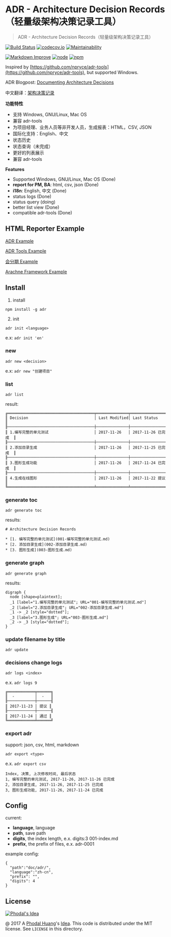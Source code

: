ADR - Architecture Decision Records（轻量级架构决策记录工具）
===

> ADR - Architecture Decision Records（轻量级架构决策记录工具）

[![Build Status](https://travis-ci.org/phodal/adr.svg?branch=master)](https://travis-ci.org/phodal/adr) [![codecov.io](https://codecov.io/github/phodal/adr/coverage.svg?branch=master)](https://codecov.io/github/phodal/adr?branch=master)  [![Maintainability](https://api.codeclimate.com/v1/badges/5cd05f9857e0a2031ba1/maintainability)](https://codeclimate.com/github/phodal/adr/maintainability) 

[![Markdown Improve](https://img.shields.io/badge/markdown--improve-Phodal-blue.svg)](https://github.com/phodal/markdown-improve) [![node](https://img.shields.io/node/v/adr.svg)](https://www.npmjs.com/package/adr) [![npm](https://img.shields.io/npm/v/adr.svg)]()

Inspired by [https://github.com/npryce/adr-tools](https://github.com/npryce/adr-tools), but supported Windows.

ADR Blogpost: [Documenting Architecture Decisions](http://thinkrelevance.com/blog/2011/11/15/documenting-architecture-decisions)

中文翻译：[架构决策记录](https://www.phodal.com/blog/documenting-architecture-decisions/)

**功能特性**

 - 支持 Windows, GNU/Linux, Mac OS
 - 兼容 adr-tools
 - 为项目经理、业务人员等非开发人员，生成报表：HTML，CSV, JSON
 - 国际化支持：English、中文
 - 状态历史
 - 状态查询（未完成）
 - 更好的列表展示
 - 兼容 adr-tools

**Features**

 - Supported Windows, GNU/Linux, Mac OS (Done)
 - **report for PM, BA**: html, csv, json (Done)
 - **i18n**: English, 中文 (Done)
 - status logs (Done)
 - status query (doing)
 - better list view (Done)
 - compatible adr-tools (Done)

HTML Reporter Example
---
 
[ADR Example](https://phodal.github.io/adr/examples/export-1.html)

[ADR Tools Example](https://phodal.github.io/adr/examples/export-3.html)

[会分期 Example](https://phodal.github.io/adr/examples/export-2.html)

[Arachne Framework Example](https://phodal.github.io/adr/examples/export-4.html)

Install
---

1. install

```
npm install -g adr
```

2. init

```
adr init <language>
```

e.x: ``adr init 'en'``

### new

```
adr new <decision>
```

e.x: ``adr new "创建项目"``

### list

```
adr list
```

result:

```
╔══════════════════════════════════════╤══════════════╤═══════════════════╗
║ Decision                             │ Last Modified│ Last Status       ║
╟──────────────────────────────────────┼──────────────┼───────────────────╢
║ 1.编写完整的单元测试                    │ 2017-11-26   │ 2017-11-26 已完成  ║
╟──────────────────────────────────────┼──────────────┼───────────────────╢
║ 2.添加目录生成                         │ 2017-11-26   │ 2017-11-25 已完成  ║
╟──────────────────────────────────────┼──────────────┼───────────────────╢
║ 3.图形生成功能                         │ 2017-11-26   │ 2017-11-24 已完成  ║
╟──────────────────────────────────────┼──────────────┼───────────────────╢
║ 4.生成在线图形                         │ 2017-11-26   │ 2017-11-22 提议    ║
╚══════════════════════════════════════╧══════════════╧═══════════════════╝
```

### generate toc

```
adr generate toc
```

results:

```
# Architecture Decision Records

* [1. 编写完整的单元测试](001-编写完整的单元测试.md)
* [2. 添加目录生成](002-添加目录生成.md)
* [3. 图形生成](003-图形生成.md)
```

### generate graph

```
adr generate graph
```

results:

```
digraph {
  node [shape=plaintext];
  _1 [label="1.编写完整的单元测试"; URL="001-编写完整的单元测试.md"]
  _2 [label="2.添加目录生成"; URL="002-添加目录生成.md"]
  _1 -> _2 [style="dotted"];
  _3 [label="3.图形生成"; URL="003-图形生成.md"]
  _2 -> _3 [style="dotted"];
}
```

### update filename by title

```
adr update
```

### decisions change logs

```
adr logs <index>
```

e.x. ``adr logs 9``

```
╔════════════╤══════╗
║  -         │  -   ║
╟────────────┼──────╢
║ 2017-11-23 │ 提议 ║
╟────────────┼──────╢
║ 2017-11-24 │ 通过 ║
╚════════════╧══════╝
```

### export adr

support: json, csv, html, markdown

```
adr export <type>
```

e.x. ``adr export csv``

```
Index, 决策, 上次修改时间, 最后状态
1, 编写完整的单元测试, 2017-11-26, 2017-11-26 已完成
2, 添加目录生成, 2017-11-26, 2017-11-25 已完成
3, 图形生成功能, 2017-11-26, 2017-11-24 已完成
```

Config
---

current:
 
  - **language**, language
  - **path**, save path
  - **digits**, the index length, e.x. digits:3 001-index.md
  - **prefix**, the prefix of files, e.x. adr-0001

example config: 

```
{
  "path":"doc/adr/",
  "language":"zh-cn",
  "prefix": "",
  "digits": 4
}
```

License
---

[![Phodal's Idea](http://brand.phodal.com/shields/idea-small.svg)](http://ideas.phodal.com/)

@ 2017 A [Phodal Huang](https://www.phodal.com)'s [Idea](http://github.com/phodal/ideas).  This code is distributed under the MIT license. See `LICENSE` in this directory.
